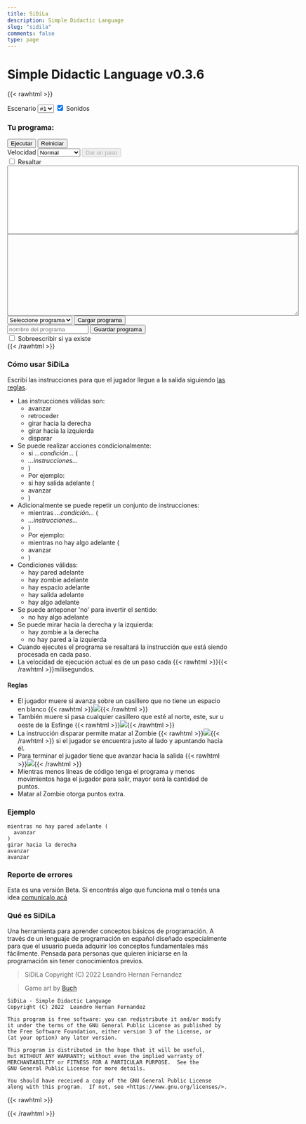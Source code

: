 ```yaml
---
title: SiDiLa
description: Simple Didactic Language
slug: "sidila"
comments: false
type: page
---
```


# Simple Didactic Language v0.3.6

{{< rawhtml >}}
<div id="container">
  <canvas id="canvas" class="canvas" width="256" height="256"></canvas>
</div>
<div id="message" class="message"></div>
<div>
<label for="mapSelector">Escenario</label>
 <select id="mapSelector" class="sidila-button">
    <option value="0" selected>#1</option>
    <option value="1">#2</option>
    <option value="2">#3</option>
    <option value="3">#4</option>
  </select>
  <input type="checkbox" id="sound" value="sound" checked>
  <label for="sound">Sonidos</label>
</div>
<h3>Tu programa:</h3>
<div>
  <div class="widget-pack">
    <button id="run" class="sidila-button">Ejecutar</button>
    <button id="reset" class="sidila-button">Reiniciar</button>
  </div>
  <div class="widget-pack">
    <label for="periodSelector">Velocidad</label>
    <select id="periodSelector" class="sidila-button">
      <option value="0">Paso a paso</option>
      <option value="300">Lento</option>
      <option value="200" selected>Normal</option>
      <option value="50">Rápido</option>
    </select>
    <button id="step" class="sidila-button" disabled>Dar un paso</button>
  </div>
  <div class="widget-pack">
    <input type="checkbox" id="highlight" value="highlight">
    <label for="sound">Resaltar</label>
  </div>
</div>
<textarea id="errorMessage" class="errorMessage" cols="80" rows="10">
</textarea>
<div id="codeContainer">
  <textarea id="sourceCode" class="sourceCode" cols="80" rows="12">
  </textarea>
</div>
<div class="widget-pack">
  <select id="loadFilename" class="sidila-button">
    <option value="">Seleccione programa</option>
  </select>
  <button id="load" class="sidila-button">Cargar programa</button>
</div>
<div class="widget-pack">
  <input id="saveFilename" placeholder="nombre del programa" minlength="2" maxlength="20" class="sidila-button">
  <button id="save" class="sidila-button">Guardar programa</button>
</div>
<div class="widget-pack">
  <input type="checkbox" id="saveOverwrite" value="overwrite">
  <label for="saveOverwrite">Sobreescribir si ya existe</label>
</div>
{{< /rawhtml >}}

### Cómo usar SiDiLa

Escribí las instrucciones para que el jugador llegue a la salida siguiendo [las reglas](#reglas).
- Las instrucciones válidas son:
  - avanzar
  - retroceder
  - girar hacia la derecha
  - girar hacia la izquierda
  - disparar
- Se puede realizar acciones condicionalmente:
  - si _...condición..._ (
  - _...instrucciones..._
  - )
  - Por ejemplo:
  - si hay salida adelante (
  -   avanzar
  - )
- Adicionalmente se puede repetir un conjunto de instrucciones:
  - mientras _...condición..._ (
  - _...instrucciones..._
  - )
  - Por ejemplo:
  - mientras no hay algo adelante (
  -   avanzar
  - )
- Condiciones válidas:
  - hay pared adelante
  - hay zombie adelante
  - hay espacio adelante
  - hay salida adelante
  - hay algo adelante
- Se puede anteponer 'no' para invertir el sentido:
  - no hay algo adelante
- Se puede mirar hacia la derecha y la izquierda:
  - hay zombie a la derecha
  - no hay pared a la izquierda
- Cuando ejecutes el programa se resaltará la instrucción que está siendo procesada en cada paso.
- La velocidad de ejecución actual es de un paso cada {{< rawhtml >}}<span id="periodText"></span>{{< /rawhtml >}}milisegundos.

#### Reglas

- El jugador muere si avanza sobre un casillero que no tiene un espacio en blanco {{< rawhtml >}}<img src="/sidila/img/space.png" class="inline">{{< /rawhtml >}}
- También muere si pasa cualquier casillero que esté al norte, este, sur u oeste de la Esfinge {{< rawhtml >}}<img src="/sidila/img/sphinx.png" class="inline">{{< /rawhtml >}}
- La instrucción disparar permite matar al Zombie {{< rawhtml >}}<img src="/sidila/img/zombie.png" class="inline">{{< /rawhtml >}} si el jugador se encuentra justo al lado y apuntando hacia él.
- Para terminar el jugador tiene que avanzar hacia la salida {{< rawhtml >}}<img src="/sidila/img/exit.png" class="inline">{{< /rawhtml >}}
- Mientras menos líneas de código tenga el programa y menos movimientos haga el jugador para salir, mayor será la cantidad de puntos.
- Matar al Zombie otorga puntos extra.

### Ejemplo

```
mientras no hay pared adelante (
  avanzar
)
girar hacia la derecha
avanzar
avanzar
```

### Reporte de errores

Esta es una versión Beta.
Si encontrás algo que funciona mal o tenés una idea [comunicalo acá](https://github.com/drkblog/drk-ar-site/issues)

### Qué es SiDiLa

Una herramienta para aprender conceptos básicos de programación.
A través de un lenguaje de programación en español diseñado especialmente para que el usuario pueda adquirir los conceptos fundamentales más fácilmente.
Pensada para personas que quieren iniciarse en la programación sin tener conocimientos previos.

> SiDiLa  Copyright (C) 2022  Leandro Hernan Fernandez

> Game art by [Buch](https://opengameart.org/users/buch)

```
SiDiLa - Simple Didactic Language
Copyright (C) 2022  Leandro Hernan Fernandez

This program is free software: you can redistribute it and/or modify
it under the terms of the GNU General Public License as published by
the Free Software Foundation, either version 3 of the License, or
(at your option) any later version.

This program is distributed in the hope that it will be useful,
but WITHOUT ANY WARRANTY; without even the implied warranty of
MERCHANTABILITY or FITNESS FOR A PARTICULAR PURPOSE.  See the
GNU General Public License for more details.

You should have received a copy of the GNU General Public License
along with this program.  If not, see <https://www.gnu.org/licenses/>.
```

{{< rawhtml >}}
<script src="/codemirror/codemirror.js"></script>
<link rel="stylesheet" href="/codemirror/codemirror.css">
<!-- <script src="/codemirror/mode/sidila.js"></script> -->
<script type="text/javascript" src="/sidila/peg.js"></script>
<script type="text/javascript" src="/sidila/sidila.js"></script>
{{< /rawhtml >}}
